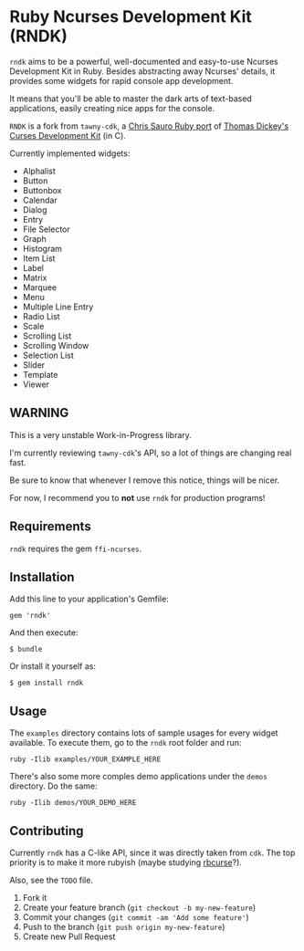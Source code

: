 # Ruby Ncurses Development Kit (RNDK)

`rndk` aims to be a powerful, well-documented and easy-to-use
Ncurses Development Kit in Ruby. Besides abstracting away Ncurses'
details, it provides some widgets for rapid console app development.

It means that you'll be able to master the dark arts of text-based
applications, easily creating nice apps for the console.

`RNDK` is a fork from `tawny-cdk`, a [Chris Sauro Ruby port][tawny]
of [Thomas Dickey's Curses Development Kit][cdk] (in C).

Currently implemented widgets:

 * Alphalist
 * Button
 * Buttonbox
 * Calendar
 * Dialog
 * Entry
 * File Selector
 * Graph
 * Histogram
 * Item List
 * Label
 * Matrix
 * Marquee
 * Menu
 * Multiple Line Entry
 * Radio List
 * Scale
 * Scrolling List
 * Scrolling Window
 * Selection List
 * Slider
 * Template
 * Viewer

## WARNING

This is a very unstable Work-in-Progress library.

I'm currently reviewing `tawny-cdk`'s API, so a lot of things are
changing real fast.

Be sure to know that whenever I remove this notice, things will be
nicer.

For now, I recommend you to **not** use `rndk` for production
programs!

## Requirements

`rndk` requires the gem `ffi-ncurses`.

## Installation

Add this line to your application's Gemfile:

    gem 'rndk'

And then execute:

    $ bundle

Or install it yourself as:

    $ gem install rndk

## Usage

The `examples` directory contains lots of sample usages for every
widget available. To execute them, go to the `rndk` root folder
and run:

    ruby -Ilib examples/YOUR_EXAMPLE_HERE

There's also some more comples demo applications under the `demos`
directory. Do the same:

    ruby -Ilib demos/YOUR_DEMO_HERE

## Contributing

Currently `rndk` has a C-like API, since it was directly taken
from `cdk`. The top priority is to make it more rubyish (maybe
studying [rbcurse]?).

Also, see the `TODO` file.

1. Fork it
2. Create your feature branch (`git checkout -b my-new-feature`)
3. Commit your changes (`git commit -am 'Add some feature'`)
4. Push to the branch (`git push origin my-new-feature`)
5. Create new Pull Request

[tawny]:https://github.com/masterzora/tawny-cdk
[cdk]:http://invisible-island.net/cdk/
[rbcurse]:https://github.com/rkumar/rbcurse

